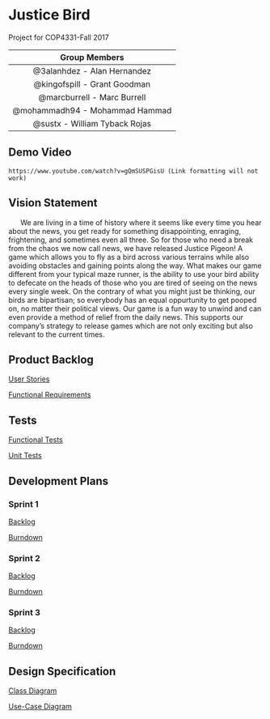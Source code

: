# Justice Bird

  Project for COP4331-Fall 2017
  
  | Group Members |
  |:-------------:|
  | @3alanhdez - Alan Hernandez |
  | @kingofspill - Grant Goodman |
  | @marcburrell - Marc Burrell |
  | @mohammadh94 - Mohammad Hammad |
  | @sustx - William Tyback Rojas |
  
## Demo Video
    https://www.youtube.com/watch?v=gQmSUSPGisU (Link formatting will not work)

## Vision Statement

&nbsp;&nbsp;&nbsp;&nbsp;&nbsp;&nbsp;We are living in a time of history where it seems like every time you hear about the news, you get ready for something disappointing, enraging, frightening, and sometimes even all three. So for those who need a break from the chaos we now call news, we have released Justice Pigeon! A game which allows you to fly as a bird across various terrains while also avoiding obstacles and gaining points along the way. What makes our game different from your typical maze runner, is the ability to use your bird ability to defecate on the heads of those who you are tired of seeing on the news every single week. On the contrary of what you might just be thinking, our birds are bipartisan; so everybody has an equal oppurtunity to get pooped on, no matter their political views. Our game is a fun way to unwind and can even provide a method of relief from the daily news. This supports our company’s strategy to release games which are not only exciting but also relevant to the current times.  

## Product Backlog

   [User Stories](https://github.com/KingOfSpill/justice-bird/blob/master/Documentation/User_Stories.md)
  
   [Functional Requirements](https://github.com/KingOfSpill/justice-bird/blob/master/Documentation/Functional_Requirements.md)


## Tests
 
   [Functional Tests](https://github.com/KingOfSpill/justice-bird/blob/master/Documentation/Functional_Tests.md)

   [Unit Tests](https://github.com/KingOfSpill/justice-bird/blob/master/Documentation/Unit_Tests.md)

## Development Plans

  ### Sprint 1
  
   [Backlog](https://github.com/KingOfSpill/justice-bird/blob/master/Documentation/Sprint_1_backlog.md)
  
   [Burndown](https://github.com/KingOfSpill/justice-bird/blob/master/Documentation/burndown1.PNG)
  
  ### Sprint 2 
     
   [Backlog](https://github.com/KingOfSpill/justice-bird/blob/master/Documentation/sprint2_backlog.md)
      
   [Burndown](https://github.com/KingOfSpill/justice-bird/blob/master/Documentation/sprintBurndown.PNG)

  ### Sprint 3
  
   [Backlog](https://github.com/KingOfSpill/justice-bird/blob/master/Documentation/sprint3_backlog.md)
   
   [Burndown](https://github.com/KingOfSpill/justice-bird/blob/master/Documentation/burndown3.PNG)
  
  

## Design Specification

[Class Diagram](https://raw.githubusercontent.com/KingOfSpill/justice-bird/master/Documentation/DesignDoc.png)

[Use-Case Diagram](https://raw.githubusercontent.com/KingOfSpill/justice-bird/master/Documentation/UseCaseDiagram.png)
